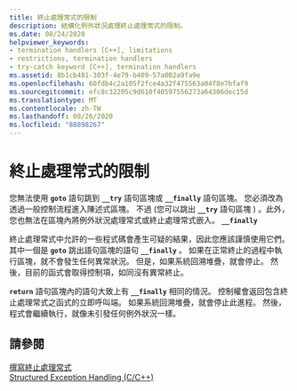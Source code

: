 ```yaml
---
title: 終止處理常式的限制
description: 結構化例外狀況處理終止處理常式的限制。
ms.date: 08/24/2020
helpviewer_keywords:
- termination handlers [C++], limitations
- restrictions, termination handlers
- try-catch keyword [C++], termination handlers
ms.assetid: 8b1cb481-303f-4e79-b409-57a002a9fa9e
ms.openlocfilehash: 60fdb4c2a105f2fce4a32f475563a04f8e7bfaf9
ms.sourcegitcommit: efc8c32205c9d610f40597556273a64306dec15d
ms.translationtype: MT
ms.contentlocale: zh-TW
ms.lasthandoff: 08/26/2020
ms.locfileid: "88898267"
---
```

# <a name="restrictions-on-termination-handlers"></a>終止處理常式的限制

您無法使用 **`goto`** 語句跳到 **`__try`** 語句區塊或 **`__finally`** 語句區塊。 您必須改為透過一般控制流程進入陳述式區塊。 不過 (您可以跳出 **`__try`** 語句區塊 ) 。此外，您也無法在區塊內將例外狀況處理常式或終止處理常式嵌入。 **`__finally`**

終止處理常式中允許的一些程式碼會產生可疑的結果，因此您應該謹慎使用它們。 其中一個是 **`goto`** 跳出語句區塊的語句 **`__finally`** 。 如果在正常終止的過程中執行區塊，就不會發生任何異常狀況。 但是，如果系統回溯堆疊，就會停止。 然後，目前的函式會取得控制項，如同沒有異常終止。

**`return`** 語句區塊內的語句大致上有 **`__finally`** 相同的情況。 控制權會返回包含終止處理常式之函式的立即呼叫端。 如果系統回溯堆疊，就會停止此進程。 然後，程式會繼續執行，就像未引發任何例外狀況一樣。

## <a name="see-also"></a>請參閱

[撰寫終止處理常式](../cpp/writing-a-termination-handler.md)<br/>
[Structured Exception Handling (C/C++)](../cpp/structured-exception-handling-c-cpp.md)
